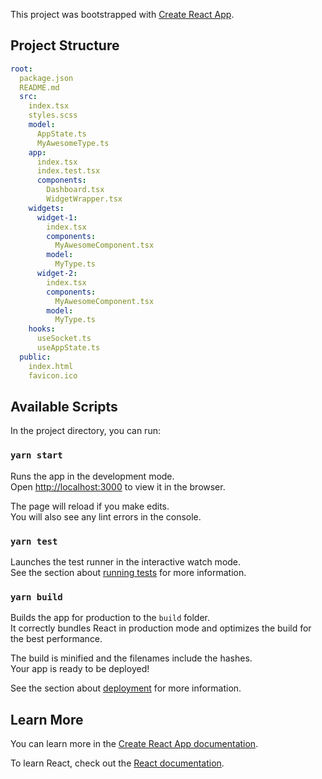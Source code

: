 This project was bootstrapped with [Create React App](https://github.com/facebook/create-react-app).

## Project Structure

```yaml
root:
  package.json
  README.md
  src:
    index.tsx
    styles.scss
    model:
      AppState.ts
      MyAwesomeType.ts
    app:
      index.tsx
      index.test.tsx
      components:
        Dashboard.tsx
        WidgetWrapper.tsx
    widgets:
      widget-1:
        index.tsx
        components:
          MyAwesomeComponent.tsx
        model:
          MyType.ts
      widget-2:
        index.tsx
        components:
          MyAwesomeComponent.tsx
        model:
          MyType.ts
    hooks:
      useSocket.ts
      useAppState.ts
  public:
    index.html
    favicon.ico
```

## Available Scripts

In the project directory, you can run:

### `yarn start`

Runs the app in the development mode.<br />
Open [http://localhost:3000](http://localhost:3000) to view it in the browser.

The page will reload if you make edits.<br />
You will also see any lint errors in the console.

### `yarn test`

Launches the test runner in the interactive watch mode.<br />
See the section about [running tests](https://facebook.github.io/create-react-app/docs/running-tests) for more information.

### `yarn build`

Builds the app for production to the `build` folder.<br />
It correctly bundles React in production mode and optimizes the build for the best performance.

The build is minified and the filenames include the hashes.<br />
Your app is ready to be deployed!

See the section about [deployment](https://facebook.github.io/create-react-app/docs/deployment) for more information.

## Learn More

You can learn more in the [Create React App documentation](https://facebook.github.io/create-react-app/docs/getting-started).

To learn React, check out the [React documentation](https://reactjs.org/).
